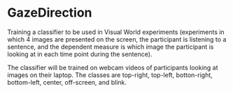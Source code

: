 # GazeDirection

Training a classifier to be used in Visual World experiments (experiments in which 4 images are presented on the screen, the participant is listening to a sentence, and the dependent measure is which image the participant is looking at in each time point during the sentence).

The classifier will be trained on webcam videos of participants looking at images on their laptop. The classes are top-right, top-left, botton-right, bottom-left, center, off-screen, and blink.
